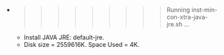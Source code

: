 * >>>>>>>>> Running inst-min-con-xtra-java-jre.sh ...
  * Install JAVA JRE: default-jre.
  * Disk size = 2559616K. Space Used = 4K.
